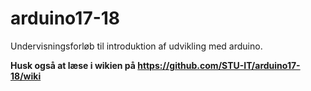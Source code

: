 # arduino17-18
Undervisningsforløb til introduktion af udvikling med arduino.

**Husk også at læse i wikien på <https://github.com/STU-IT/arduino17-18/wiki>** 
